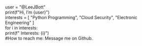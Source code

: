 user = "@LeeJBott"  
print(f"Hi, I’m {user}")  
interests = [ "Python Programming", "Cloud Security", "Electronic Engineering" ]  
for i in interests:  
	  print(f" Interests: {i}")  
#How to reach me: Message me on Github.
